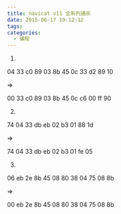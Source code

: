 ```yaml
---
title: navicat v11 全系列通杀
date: 2015-06-17 19:12:12
tags:
categories: 
  - 编程
---
```


1.

04 33 c0 89 03 8b 45 0c 33 d2 89 10

=>

00 33 c0 89 03 8b 45 0c c6 00 ff 90

2.

74 04 33 db eb 02 b3 01 88 1d

=>

74 04 33 db eb 02 b3 01 fe 05

3.

06 eb 2e 8b 45 08 80 38 04 75 08 8b

=>

00 eb 2e 8b 45 08 80 38 04 75 08 8b